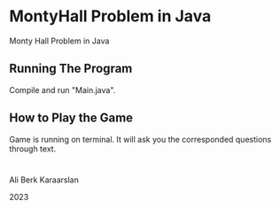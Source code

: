 # MontyHall Problem in Java
Monty Hall Problem in Java

## Running The Program
Compile and run "Main.java".

## How to Play the Game
Game is running on terminal. It will ask you the corresponded questions through text.

#
Ali Berk Karaarslan

2023
